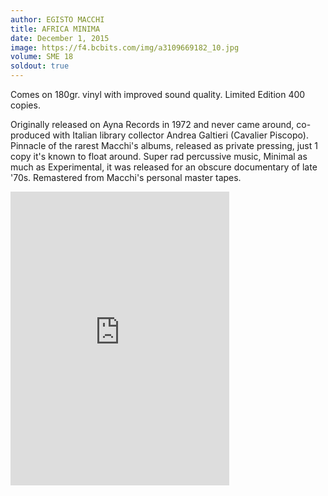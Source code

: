 ```yaml
---
author: EGISTO MACCHI
title: AFRICA MINIMA
date: December 1, 2015
image: https://f4.bcbits.com/img/a3109669182_10.jpg
volume: SME 18
soldout: true
---
```


Comes on 180gr. vinyl with improved sound quality. Limited Edition 400 copies.

Originally released on Ayna Records in 1972 and never came around, co-produced with Italian library collector Andrea Galtieri (Cavalier Piscopo). Pinnacle of the rarest Macchi's albums, released as private pressing, just 1 copy it's known to float around. Super rad percussive music, Minimal as much as Experimental, it was released for an obscure documentary of late '70s. Remastered from Macchi's personal master tapes.

<iframe style="border: 0; width: 350px; height: 470px;" src="https://bandcamp.com/EmbeddedPlayer/album=3852826703/size=large/bgcol=ffffff/linkcol=0687f5/tracklist=false/transparent=true/" seamless><a href="http://sonormusiceditions.bandcamp.com/album/africa-minima">AFRICA MINIMA by Egisto Macchi</a></iframe>
